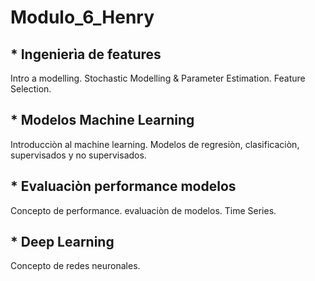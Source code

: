 # Modulo_6_Henry
## * Ingenierìa de features
Intro a modelling.
Stochastic Modelling & Parameter Estimation.
Feature Selection.
## * Modelos Machine Learning
Introducciòn al machine learning.
Modelos de regresiòn, clasificaciòn, supervisados y no supervisados.
## * Evaluaciòn performance modelos
Concepto de performance.
evaluaciòn de modelos.
Time Series.
## * Deep Learning
Concepto de redes neuronales.
